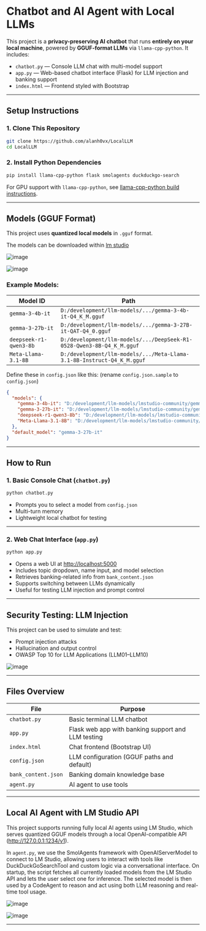 # Chatbot and AI Agent with Local LLMs 

This project is a **privacy-preserving AI chatbot** that runs **entirely on your local machine**, powered by **GGUF-format LLMs** via `llama-cpp-python`. It includes:

- `chatbot.py` — Console LLM chat with multi-model support  
- `app.py` — Web-based chatbot interface (Flask) for LLM injection and banking support  
- `index.html` — Frontend styled with Bootstrap

---

## Setup Instructions

### 1. Clone This Repository

```bash
git clone https://github.com/alanh0vx/LocalLLM
cd LocalLLM
```

### 2. Install Python Dependencies

```bash
pip install llama-cpp-python flask smolagents duckduckgo-search
```

For GPU support with `llama-cpp-python`, see [llama-cpp-python build instructions](https://github.com/abetlen/llama-cpp-python#installation).

---

## Models (GGUF Format)

This project uses **quantized local models** in `.gguf` format.

The models can be downloaded within  [lm studio](https://lmstudio.ai/)

![image](https://github.com/user-attachments/assets/b128be06-d35d-4d00-961b-98d24e4b4788)

![image](https://github.com/user-attachments/assets/84381a28-abac-43fa-ae47-d541fffaae90)



### Example Models:

| Model ID                 | Path                                                                   |
|--------------------------|------------------------------------------------------------------------|
| `gemma-3-4b-it`          | `D:/development/llm-models/.../gemma-3-4b-it-Q4_K_M.gguf`              |
| `gemma-3-27b-it`          | `D:/development/llm-models/.../gemma-3-27B-it-QAT-Q4_0.gguf`              |
| `deepseek-r1-qwen3-8b`   | `D:/development/llm-models/.../DeepSeek-R1-0528-Qwen3-8B-Q4_K_M.gguf`  |
| `Meta-Llama-3.1-8B`      | `D:/development/llm-models/.../Meta-Llama-3.1-8B-Instruct-Q4_K_M.gguf` |

Define these in `config.json` like this: (rename `config.json.sample` to `config.json`)

```json
{
  "models": {
    "gemma-3-4b-it": "D:/development/llm-models/lmstudio-community/gemma-3-4b-it-GGUF/gemma-3-4b-it-Q4_K_M.gguf",
    "gemma-3-27b-it": "D:/development/llm-models/lmstudio-community/gemma-3-27B-it-qat-GGUF/gemma-3-27B-it-QAT-Q4_0.gguf",
    "deepseek-r1-qwen3-8b": "D:/development/llm-models/lmstudio-community/DeepSeek-R1-0528-Qwen3-8B-GGUF/DeepSeek-R1-0528-Qwen3-8B-Q4_K_M.gguf",
    "Meta-Llama-3.1-8B": "D:/development/llm-models/lmstudio-community/Meta-Llama-3.1-8B-Instruct-GGUF/Meta-Llama-3.1-8B-Instruct-Q4_K_M.gguf"
  },
  "default_model": "gemma-3-27b-it"
}

```

---

## How to Run

### 1. Basic Console Chat (`chatbot.py`)

```bash
python chatbot.py
```

- Prompts you to select a model from `config.json`
- Multi-turn memory
- Lightweight local chatbot for testing

---

### 2. Web Chat Interface (`app.py`)

```bash
python app.py
```

- Opens a web UI at [http://localhost:5000](http://localhost:5000)
- Includes topic dropdown, name input, and model selection
- Retrieves banking-related info from `bank_content.json`
- Supports switching between LLMs dynamically
- Useful for testing LLM injection and prompt control

---

## Security Testing: LLM Injection

This project can be used to simulate and test:

- Prompt injection attacks
- Hallucination and output control
- OWASP Top 10 for LLM Applications (LLM01–LLM10)

![image](https://github.com/user-attachments/assets/aeea56a6-6419-42eb-8231-17eac490c053)


---

## Files Overview

| File                | Purpose                                      |
|---------------------|----------------------------------------------|
| `chatbot.py`        | Basic terminal LLM chatbot                   |
| `app.py`            | Flask web app with banking support and LLM testing |
| `index.html`        | Chat frontend (Bootstrap UI)                 |
| `config.json`       | LLM configuration (GGUF paths and default)   |
| `bank_content.json` | Banking domain knowledge base                |
| `agent.py`          | AI agent to use tools                        |

---

## Local AI Agent with LM Studio API
This project supports running fully local AI agents using LM Studio, which serves quantized GGUF models through a local OpenAI-compatible API (http://127.0.0.1:1234/v1). 


In `agent.py`, we use the SmolAgents framework with OpenAIServerModel to connect to LM Studio, allowing users to interact with tools like DuckDuckGoSearchTool and custom logic via a conversational interface. On startup, the script fetches all currently loaded models from the LM Studio API and lets the user select one for inference. The selected model is then used by a CodeAgent to reason and act using both LLM reasoning and real-time tool usage.

![image](https://github.com/user-attachments/assets/09264040-ffd3-44e0-9a8e-14611e452c50)

![image](https://github.com/user-attachments/assets/b8479027-e54a-4b75-8940-9a0e35f60799)

---


